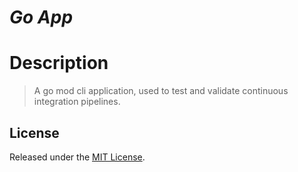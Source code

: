 # *Go App*

# Description

> A go mod cli application, used to test and validate continuous integration pipelines.

## License

Released under the [MIT License](./LICENSE).
